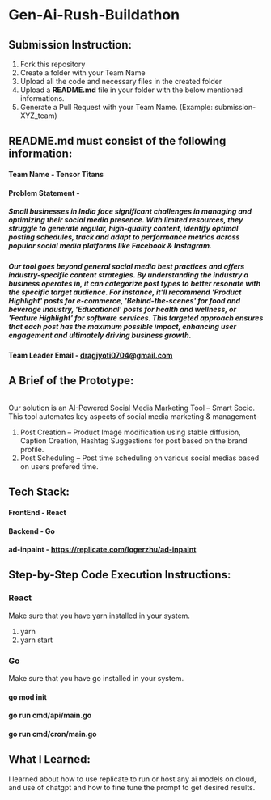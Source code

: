 # Gen-Ai-Rush-Buildathon

## Submission Instruction:
  1. Fork this repository
  2. Create a folder with your Team Name
  3. Upload all the code and necessary files in the created folder
  4. Upload a **README.md** file in your folder with the below mentioned informations.
  5. Generate a Pull Request with your Team Name. (Example: submission-XYZ_team)

## README.md must consist of the following information:

#### Team Name -  Tensor Titans
#### Problem Statement - 
##### Small businesses in India face significant challenges in managing and optimizing their social media presence. With limited resources, they struggle to generate regular, high-quality content, identify optimal posting schedules, track and adapt to performance metrics across popular social media platforms like Facebook & Instagram.

##### Our tool goes beyond general social media best practices and offers industry-specific content strategies. By understanding the industry a business operates in, it can categorize post types to better resonate with the specific target audience. For instance, it’ll recommend 'Product Highlight' posts for e-commerce, 'Behind-the-scenes' for food and beverage industry, 'Educational' posts for health and wellness, or 'Feature Highlight' for software services. This targeted approach ensures that each post has the maximum possible impact, enhancing user engagement and ultimately driving business growth.
#### Team Leader Email -  dragjyoti0704@gmail.com

## A Brief of the Prototype:
###### 
Our solution is an AI-Powered Social Media Marketing Tool – Smart Socio.
This tool automates key aspects of social media marketing & management-
1. Post Creation – Product Image modification using stable diffusion, Caption Creation, Hashtag Suggestions for post based on the brand profile. 
2. Post Scheduling – Post time scheduling on various social medias based on users prefered time. 
  
## Tech Stack: 
  #### FrontEnd - React  
  #### Backend - Go  
  #### ad-inpaint - https://replicate.com/logerzhu/ad-inpaint
   
## Step-by-Step Code Execution Instructions:
  ### React
  Make sure that you have yarn installed in your system. 
  1. yarn 
  2. yarn start


  ### Go
  Make sure that you have go installed in your system. 
  #### go mod init 
  #### go run cmd/api/main.go
  #### go run cmd/cron/main.go

  
## What I Learned:
   I learned about how to use replicate to run or host any ai models on cloud, and use of chatgpt and how to fine tune the prompt to get desired results. 
